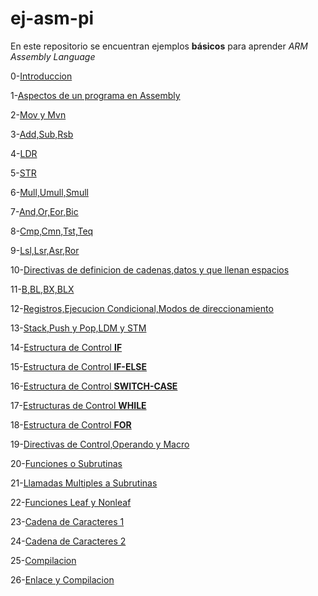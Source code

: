# ej-asm-pi
En este repositorio se encuentran ejemplos **básicos** para aprender *ARM Assembly Language* 

0-[Introduccion](https://github.com/mativironi/ej-asm-pi/blob/master/Ejemplo1/0-Introduccion)

1-[Aspectos de un programa en Assembly](https://github.com/mativironi/ej-asm-pi/blob/master/Ejemplo1/1-Aspectos%20de%20un%20programa%20en%20Assembly.s)

2-[Mov y Mvn](https://github.com/mativironi/ej-asm-pi/blob/master/Ejemplo1/2-Mov%20y%20Mvn.s)

3-[Add,Sub,Rsb](https://github.com/mativironi/ej-asm-pi/blob/master/Ejemplo1/3-Add%2CSub%2CRsb.s)

4-[LDR](https://github.com/mativironi/ej-asm-pi/blob/master/Ejemplo1/4-LDR.s)

5-[STR](https://github.com/mativironi/ej-asm-pi/blob/master/Ejemplo1/5-STR.s)

6-[Mull,Umull,Smull](https://github.com/mativironi/ej-asm-pi/blob/master/Ejemplo1/6-Mull%2CUmull%2CSmull.s)

7-[And,Or,Eor,Bic](https://github.com/mativironi/ej-asm-pi/blob/master/Ejemplo1/7-And%2COr%2CEor%2CBic.s)

8-[Cmp,Cmn,Tst,Teq](https://github.com/mativironi/ej-asm-pi/blob/master/Ejemplo1/8-Cmp%2CCmn%2CTst%2CTeq.s)

9-[Lsl,Lsr,Asr,Ror](https://github.com/mativironi/ej-asm-pi/blob/master/Ejemplo1/9-Lsl%2CLsr%2CAsr%2CRor.s)

10-[Directivas de definicion de cadenas,datos y que llenan espacios](https://github.com/mativironi/ej-asm-pi/blob/master/Ejemplo2/0-Directivas%20de%20definicion%20de%20cadenas%2Cdatos%20y%20que%20llenan%20espacios.s)

11-[B,BL,BX,BLX](https://github.com/mativironi/ej-asm-pi/blob/master/Ejemplo2/1-B%2CBL%2CBX%2CBLX.s)

12-[Registros,Ejecucion Condicional,Modos de direccionamiento](https://github.com/mativironi/ej-asm-pi/blob/master/Ejemplo2/2-Registros%2CEjecucion%20Condicional%2CModos%20de%20direccionamiento.s)

13-[Stack,Push y Pop,LDM y STM](https://github.com/mativironi/ej-asm-pi/blob/master/Ejemplo2/3-Stack%2CPush%20y%20Pop%2CLDM%20y%20STM.s)

14-[Estructura de Control **IF**](https://github.com/mativironi/ej-asm-pi/blob/master/Ejemplo2/4-Estructura%20de%20Control%20IF.s)

15-[Estructura de Control **IF-ELSE**](https://github.com/mativironi/ej-asm-pi/blob/master/Ejemplo2/5-Estructura%20de%20Control%20IF-ELSE.s)

16-[Estructura de Control **SWITCH-CASE**](https://github.com/mativironi/ej-asm-pi/blob/master/Ejemplo2/6-Estructura%20de%20Control%20SWITCH-CASE.s)

17-[Estructuras de Control **WHILE**](https://github.com/mativironi/ej-asm-pi/blob/master/Ejemplo2/7-Estructura%20de%20Control%20WHILE.s)

18-[Estructura de Control **FOR**](https://github.com/mativironi/ej-asm-pi/blob/master/Ejemplo2/8-Estructura%20de%20Control%20FOR.s)

19-[Directivas de Control,Operando y Macro](https://github.com/mativironi/ej-asm-pi/blob/master/Ejemplo2/9-Directivas%20de%20Control%2COperando%20y%20Macro.s)

20-[Funciones o Subrutinas](https://github.com/mativironi/ej-asm-pi/blob/master/Ejemplo3/0-Funciones%20o%20Subrutinas.s)

21-[Llamadas Multiples a Subrutinas](https://github.com/mativironi/ej-asm-pi/blob/master/Ejemplo3/1-Llamadas%20Multiples%20a%20Subrutinas.s)

22-[Funciones Leaf y Nonleaf](https://github.com/mativironi/ej-asm-pi/blob/master/Ejemplo3/2-Funciones%20Leaf%20y%20Nonleaf.s)

23-[Cadena de Caracteres 1](https://github.com/mativironi/ej-asm-pi/blob/master/Ejemplo3/3-Cadena%20de%20Caracteres%201.s)

24-[Cadena de Caracteres 2](https://github.com/mativironi/ej-asm-pi/blob/master/Ejemplo3/4-Cadena%20de%20Caracteres%202.s)

25-[Compilacion](https://github.com/mativironi/ej-asm-pi/blob/master/Ejemplo3/5-Compilacion.s)

26-[Enlace y Compilacion](https://github.com/mativironi/ej-asm-pi/blob/master/Ejemplo3/6-Enlace%20y%20Compilacion.s)
